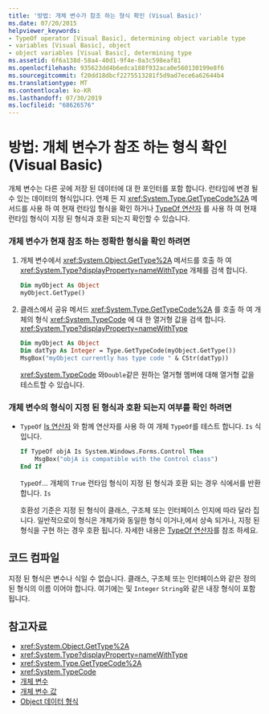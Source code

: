 ```yaml
---
title: '방법: 개체 변수가 참조 하는 형식 확인 (Visual Basic)'
ms.date: 07/20/2015
helpviewer_keywords:
- TypeOf operator [Visual Basic], determining object variable type
- variables [Visual Basic], object
- object variables [Visual Basic], determining type
ms.assetid: 6f6a138d-58a4-40d1-9f4e-0a3c598eaf81
ms.openlocfilehash: 935623dd4b6edca188f932aca0e560130199e8f6
ms.sourcegitcommit: f20dd18dbcf2275513281f5d9ad7ece6a62644b4
ms.translationtype: MT
ms.contentlocale: ko-KR
ms.lasthandoff: 07/30/2019
ms.locfileid: "68626576"
---
```

# <a name="how-to-determine-what-type-an-object-variable-refers-to-visual-basic"></a>방법: 개체 변수가 참조 하는 형식 확인 (Visual Basic)

개체 변수는 다른 곳에 저장 된 데이터에 대 한 포인터를 포함 합니다. 런타임에 변경 될 수 있는 데이터의 형식입니다. 언제 든 지 <xref:System.Type.GetTypeCode%2A> 메서드를 사용 하 여 현재 런타임 형식을 확인 하거나 [TypeOf 연산자](../../../../visual-basic/language-reference/operators/typeof-operator.md) 를 사용 하 여 현재 런타임 형식이 지정 된 형식과 호환 되는지 확인할 수 있습니다.

### <a name="to-determine-the-exact-type-an-object-variable-currently-refers-to"></a>개체 변수가 현재 참조 하는 정확한 형식을 확인 하려면

1. 개체 변수에서 <xref:System.Object.GetType%2A> 메서드를 호출 하 여 <xref:System.Type?displayProperty=nameWithType> 개체를 검색 합니다.

    ```vb
    Dim myObject As Object
    myObject.GetType()
    ```

2. 클래스에서 공유 메서드 <xref:System.Type.GetTypeCode%2A> 를 호출 하 여 개체의 형식 <xref:System.TypeCode> 에 대 한 열거형 값을 검색 합니다. <xref:System.Type?displayProperty=nameWithType>

    ```vb
    Dim myObject As Object
    Dim datTyp As Integer = Type.GetTypeCode(myObject.GetType())
    MsgBox("myObject currently has type code " & CStr(datTyp))
    ```

    <xref:System.TypeCode> 와`Double`같은 원하는 열거형 멤버에 대해 열거형 값을 테스트할 수 있습니다.

### <a name="to-determine-whether-an-object-variables-type-is-compatible-with-a-specified-type"></a>개체 변수의 형식이 지정 된 형식과 호환 되는지 여부를 확인 하려면

- `TypeOf` [Is 연산자](../../../../visual-basic/language-reference/operators/is-operator.md) 와 함께 연산자를 사용 하 여 개체 `TypeOf`를 테스트 합니다. `Is` 식입니다.

    ```vb
    If TypeOf objA Is System.Windows.Forms.Control Then
        MsgBox("objA is compatible with the Control class")
    End If
    ```

    `TypeOf`... 개체의 `True` 런타임 형식이 지정 된 형식과 호환 되는 경우 식에서를 반환 합니다. `Is`

    호환성 기준은 지정 된 형식이 클래스, 구조체 또는 인터페이스 인지에 따라 달라 집니다. 일반적으로이 형식은 개체가와 동일한 형식 이거나,에서 상속 되거나, 지정 된 형식을 구현 하는 경우 호환 됩니다. 자세한 내용은 [TypeOf 연산자](../../../../visual-basic/language-reference/operators/typeof-operator.md)를 참조 하세요.

## <a name="compiling-the-code"></a>코드 컴파일

지정 된 형식은 변수나 식일 수 없습니다. 클래스, 구조체 또는 인터페이스와 같은 정의 된 형식의 이름 이어야 합니다. 여기에는 및 `Integer` `String`와 같은 내장 형식이 포함 됩니다.

## <a name="see-also"></a>참고자료

- <xref:System.Object.GetType%2A>
- <xref:System.Type?displayProperty=nameWithType>
- <xref:System.Type.GetTypeCode%2A>
- <xref:System.TypeCode>
- [개체 변수](../../../../visual-basic/programming-guide/language-features/variables/object-variables.md)
- [개체 변수 값](../../../../visual-basic/programming-guide/language-features/variables/object-variable-values.md)
- [Object 데이터 형식](../../../../visual-basic/language-reference/data-types/object-data-type.md)
